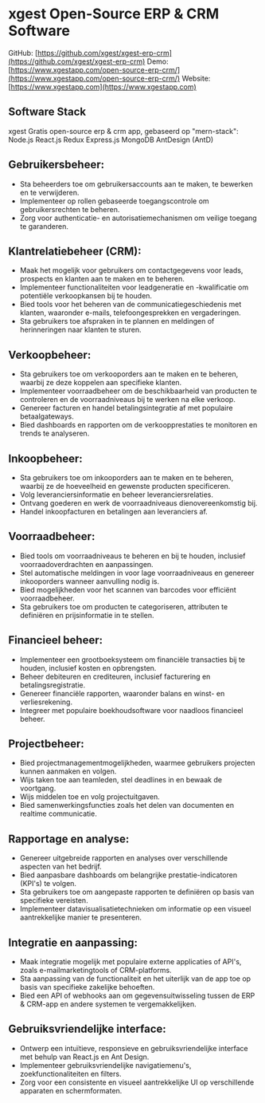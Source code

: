# xgest Open-Source ERP & CRM Software

GitHub: [https://github.com/xgest/xgest-erp-crm](https://github.com/xgest/xgest-erp-crm)
Demo: [https://www.xgestapp.com/open-source-erp-crm/](https://www.xgestapp.com/open-source-erp-crm/)
Website: [https://www.xgestapp.com](https://www.xgestapp.com)

## Software Stack

xgest Gratis open-source erp & crm app, gebaseerd op "mern-stack": Node.js React.js Redux Express.js MongoDB AntDesign (AntD)

## Gebruikersbeheer:

- Sta beheerders toe om gebruikersaccounts aan te maken, te bewerken en te verwijderen.
- Implementeer op rollen gebaseerde toegangscontrole om gebruikersrechten te beheren.
- Zorg voor authenticatie- en autorisatiemechanismen om veilige toegang te garanderen.

## Klantrelatiebeheer (CRM):

- Maak het mogelijk voor gebruikers om contactgegevens voor leads, prospects en klanten aan te maken en te beheren.
- Implementeer functionaliteiten voor leadgeneratie en -kwalificatie om potentiële verkoopkansen bij te houden.
- Bied tools voor het beheren van de communicatiegeschiedenis met klanten, waaronder e-mails, telefoongesprekken en vergaderingen.
- Sta gebruikers toe afspraken in te plannen en meldingen of herinneringen naar klanten te sturen.

## Verkoopbeheer:

- Sta gebruikers toe om verkooporders aan te maken en te beheren, waarbij ze deze koppelen aan specifieke klanten.
- Implementeer voorraadbeheer om de beschikbaarheid van producten te controleren en de voorraadniveaus bij te werken na elke verkoop.
- Genereer facturen en handel betalingsintegratie af met populaire betaalgateways.
- Bied dashboards en rapporten om de verkoopprestaties te monitoren en trends te analyseren.

## Inkoopbeheer:

- Sta gebruikers toe om inkooporders aan te maken en te beheren, waarbij ze de hoeveelheid en gewenste producten specificeren.
- Volg leveranciersinformatie en beheer leveranciersrelaties.
- Ontvang goederen en werk de voorraadniveaus dienovereenkomstig bij.
- Handel inkoopfacturen en betalingen aan leveranciers af.

## Voorraadbeheer:

- Bied tools om voorraadniveaus te beheren en bij te houden, inclusief voorraadoverdrachten en aanpassingen.
- Stel automatische meldingen in voor lage voorraadniveaus en genereer inkooporders wanneer aanvulling nodig is.
- Bied mogelijkheden voor het scannen van barcodes voor efficiënt voorraadbeheer.
- Sta gebruikers toe om producten te categoriseren, attributen te definiëren en prijsinformatie in te stellen.

## Financieel beheer:

- Implementeer een grootboeksysteem om financiële transacties bij te houden, inclusief kosten en opbrengsten.
- Beheer debiteuren en crediteuren, inclusief facturering en betalingsregistratie.
- Genereer financiële rapporten, waaronder balans en winst- en verliesrekening.
- Integreer met populaire boekhoudsoftware voor naadloos financieel beheer.

## Projectbeheer:

- Bied projectmanagementmogelijkheden, waarmee gebruikers projecten kunnen aanmaken en volgen.
- Wijs taken toe aan teamleden, stel deadlines in en bewaak de voortgang.
- Wijs middelen toe en volg projectuitgaven.
- Bied samenwerkingsfuncties zoals het delen van documenten en realtime communicatie.

## Rapportage en analyse:

- Genereer uitgebreide rapporten en analyses over verschillende aspecten van het bedrijf.
- Bied aanpasbare dashboards om belangrijke prestatie-indicatoren (KPI's) te volgen.
- Sta gebruikers toe om aangepaste rapporten te definiëren op basis van specifieke vereisten.
- Implementeer datavisualisatietechnieken om informatie op een visueel aantrekkelijke manier te presenteren.

## Integratie en aanpassing:

- Maak integratie mogelijk met populaire externe applicaties of API's, zoals e-mailmarketingtools of CRM-platforms.
- Sta aanpassing van de functionaliteit en het uiterlijk van de app toe op basis van specifieke zakelijke behoeften.
- Bied een API of webhooks aan om gegevensuitwisseling tussen de ERP & CRM-app en andere systemen te vergemakkelijken.

## Gebruiksvriendelijke interface:

- Ontwerp een intuïtieve, responsieve en gebruiksvriendelijke interface met behulp van React.js en Ant Design.
- Implementeer gebruiksvriendelijke navigatiemenu's, zoekfunctionaliteiten en filters.
- Zorg voor een consistente en visueel aantrekkelijke UI op verschillende apparaten en schermformaten.